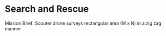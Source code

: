# Search and Rescue

Mission Brief: Scouter drone surveys rectangular area (M x N) in a zig zag manner 